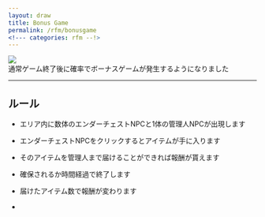 ```yaml
---
layout: draw
title: Bonus Game
permalink: /rfm/bonusgame
<!--- categories: rfm --!>
---
```



<img src="https://web.njj12.net/public/images/rfm/bonus_game.png"><br>
通常ゲーム終了後に確率でボーナスゲームが発生するようになりました<br>

---------------------------------------
## ルール  

+ エリア内に数体のエンダーチェストNPCと1体の管理人NPCが出現します   
+ エンダーチェストNPCをクリックするとアイテムが手に入ります  
+ そのアイテムを管理人まで届けることができれば報酬が貰えます  
+ 確保されるか時間経過で終了します  
+ 届けたアイテム数で報酬が変わります  
  
  
+  




 
